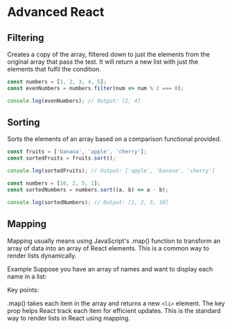 # Advanced React

## Filtering

Creates a copy of the array, filtered down to just the elements from the original array that pass the test. It will return a new list with just the elements that fulfil the condition.
```js
const numbers = [1, 2, 3, 4, 5];
const evenNumbers = numbers.filter(num => num % 2 === 0);

console.log(evenNumbers); // Output: [2, 4]
```
## Sorting

Sorts the elements of an array based on a comparison functional provided.
```js
const fruits = ['banana', 'apple', 'cherry'];
const sortedFruits = fruits.sort();

console.log(sortedFruits); // Output: ['apple', 'banana', 'cherry']

const numbers = [10, 2, 5, 1];
const sortedNumbers = numbers.sort((a, b) => a - b);

console.log(sortedNumbers); // Output: [1, 2, 5, 10]
```

## Mapping

Mapping usually means using JavaScript's .map() function to transform an array of data into an array of React elements. This is a common way to render lists dynamically.

Example
Suppose you have an array of names and want to display each name in a list:

Key points:

.map() takes each item in the array and returns a new `<li>` element.
The key prop helps React track each item for efficient updates.
This is the standard way to render lists in React using mapping.